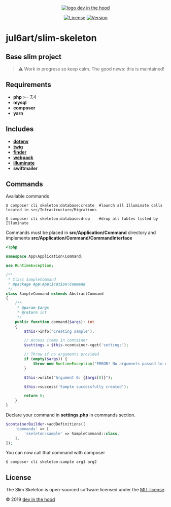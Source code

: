 <p align="center">
    <a href="https://devinthehood.com"><img src="https://github.com/jul6art/slim-skeleton/blob/master/assets/img/logo.png?raw=true" alt="logo dev in the hood"></a>
</p>

<p align="center">
    <a href="https://opensource.org/licenses/MIT" target="_blank"><img src="https://img.shields.io/badge/License-MIT-yellow.svg" alt="License"></a>
    <a href="https://github.com/jul6art/slim-skeleton" target="_blank"><img src="https://img.shields.io/static/v1?label=stable&message=v1+coming+soon&color=orange" alt="Version"></a>
</p>

jul6art/slim-skeleton
=====================
Base slim project
-----------------

> :warning: Work in progress so keep calm. The good news: this is maintained!

Requirements
------------

* **php** >= 7.4
* **mysql**
* **composer**
* **yarn**

Includes
--------

* **<a href="https://github.com/vlucas/phpdotenv" target="_blank">dotenv</a>**
* **<a href="https://github.com/slimphp/Twig-View" target="_blank">twig</a>**
* **<a href="https://github.com/nette/finder" target="_blank">finder</a>**
* **<a href="https://github.com/fullpipe/twig-webpack-extension" target="_blank">webpack</a>**
* **<a href="https://github.com/illuminate/database" target="_blank">illuminate</a>**
* **swiftmailer**

Commands
--------

Available commands

```console
$ composer cli skeleton:database:create  #launch all Illuminate calls located in src/Infrastructure/Migrations
```

```console
$ composer cli skeleton:database:drop    #drop all tables listed by Illuminate
```

Commands must be placed in **src/Application/Command** directory and implements **src/Application/Command/CommandInterface**

```php
<?php

namespace App\Application\Command;

use RuntimeException;

/**
 * Class SampleCommand
 * @package App\Application\Command
 */
class SampleCommand extends AbstractCommand
{
    /**
     * @param $args
     * @return int
     */
    public function command($args): int
    {
        $this->info('Creating sample');

        // Access items in container
        $settings = $this->container->get('settings');

        // Throw if no arguments provided
        if (empty($args)) {
            throw new RuntimeException("ERROR! No arguments passed to command");
        }

        $this->write("Argument 0: {$args[0]}");

        $this->success('Sample successfully created');

        return 0;
    }
}
```

Declare your command in **settings.php** in commands section.

```php
$containerBuilder->addDefinitions([
    'commands' => [
        'skeleton:sample' => SampleCommand::class,
    ],
]);
```

You can now call that command with composer

```console
$ composer cli skeleton:sample arg1 arg2
```

License
-------

The Slim Skeleton is open-sourced software licensed under the [MIT license](https://opensource.org/licenses/MIT).

&copy; 2019 [dev in the hood](https://devinthehood.com)
